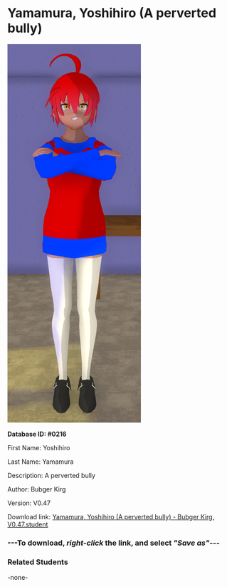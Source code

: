 # Yamamura, Yoshihiro (A perverted bully)

<img src="Files/Images/Yamamura, Yoshihiro (A perverted bully).png" title="Yamamura, Yoshihiro (A perverted bully) - Bubger Kirg, V0.47">

**Database ID: #0216**

First Name: Yoshihiro

Last Name: Yamamura

Description: A perverted bully

Author: Bubger Kirg

Version: V0.47

Download link: <a href="https://raw.githubusercontent.com/Arbiter1223/Daigaku-Gurashi-Custom-Students/master/Files/Studen%20Files/Yamamura%2C%20Yoshihiro%20(A%20perverted%20bully)%20-%20Bubger%20Kirg%2C%20V0.47.student">Yamamura, Yoshihiro (A perverted bully) - Bubger Kirg, V0.47.student</a>

### ---**To download, _right-click_ the link, and select _"Save as"_**---

### Related Students

-none-
